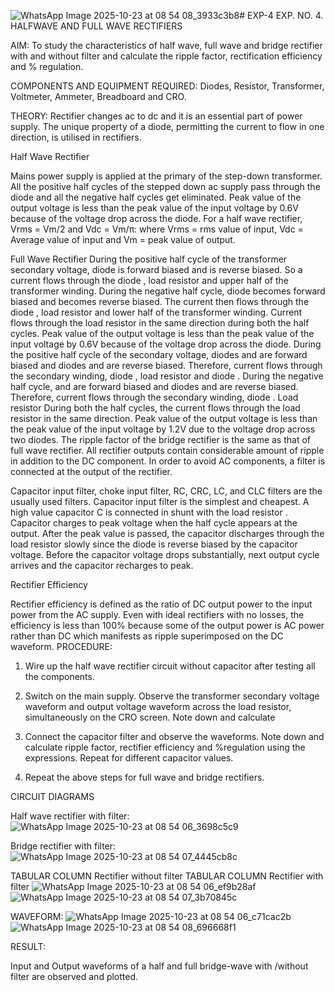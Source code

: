 ![WhatsApp Image 2025-10-23 at 08 54 08_3933c3b8](https://github.com/user-attachments/assets/fd2054a2-ac59-420e-8fb4-21958687c84c)# EXP-4
EXP. NO. 4. 		HALFWAVE  AND FULL WAVE  RECTIFIERS

AIM: To study the characteristics of half wave, full wave and bridge rectifier with and without filter and calculate the ripple factor, rectification efficiency and % regulation.

COMPONENTS  AND  EQUIPMENT  REQUIRED:  Diodes,  Resistor,  Transformer,  Voltmeter, Ammeter, Breadboard and CRO.

THEORY: Rectifier changes ac to dc and it is an essential part of power supply. The unique property of a diode, permitting the current to flow in one direction, is utilised in rectifiers.

Half Wave Rectifier


Mains power supply is applied at the primary of the step-down transformer. All the positive half cycles of the stepped down ac supply pass through the diode and all the negative half cycles get eliminated. Peak value of the output voltage is less than the peak value of the input voltage by 0.6V because of the voltage drop across the diode.
For a half wave rectifier, Vrms = Vm/2 and Vdc = Vm/π: where Vrms = rms value of input, Vdc = Average value of input and Vm = peak value of output.


Full Wave Rectifier
During the positive half cycle of the transformer secondary voltage, diode     is forward biased and      is reverse biased. So a current flows through the diode     , load resistor      and upper half of the transformer  winding.  During  the  negative  half  cycle,  diode       becomes  forward  biased  and becomes reverse biased. The current then flows through the diode     , load resistor      and lower half of the transformer winding. Current flows through the load resistor in the same direction during both the half cycles. Peak value of the output voltage is less than the peak value of the input voltage by 0.6V
because of the voltage drop across the diode.
During the positive half cycle of the secondary voltage, diodes      and      are forward biased and diodes and      are reverse biased. Therefore, current flows through the secondary winding, diode     , load resistor
and diode     . During the negative half cycle,      and      are forward biased and diodes      and      are reverse biased. Therefore, current flows through the secondary winding, diode     . Load resistor       During both the half cycles, the current flows through the load resistor in the same direction. Peak value of the output voltage is less than the peak value of the input voltage by 1.2V due to the voltage drop across two diodes. The ripple factor of the bridge rectifier is the same as that of full wave rectifier.
All rectifier outputs contain considerable amount of ripple in addition to the DC component. In order to avoid AC components, a filter is connected at the output of the rectifier.

Capacitor input filter, choke input filter, RC, CRC, LC, and CLC filters are the usually used filters. Capacitor input filter is the simplest and cheapest. A high value capacitor C is connected in shunt with the load resistor     . Capacitor charges to peak voltage      when the half cycle appears at the output. After the peak value is passed, the capacitor discharges through the load resistor slowly since the diode is reverse biased by the capacitor voltage. Before the capacitor voltage drops substantially, next output cycle arrives and the capacitor recharges to peak.

Rectifier Efficiency

Rectifier efficiency is defined as the ratio of DC output power to the input power from the AC supply. Even with ideal rectifiers with no losses, the efficiency is less than 100% because some of the output power is AC power rather than DC which manifests as ripple superimposed on the DC waveform.
PROCEDURE:

1.   Wire up the half wave rectifier circuit without capacitor after testing all the components.

2.   Switch on the main supply. Observe the transformer secondary voltage waveform and output voltage waveform across the load resistor, simultaneously on the CRO screen. Note down       and calculate
3.   Connect the capacitor filter and observe the waveforms. Note down and calculate ripple factor, rectifier efficiency and %regulation using the expressions. Repeat for different capacitor values.
4.   Repeat the above steps for full wave and bridge rectifiers.

CIRCUIT DIAGRAMS

Half wave rectifier with filter:
![WhatsApp Image 2025-10-23 at 08 54 06_3698c5c9](https://github.com/user-attachments/assets/d5f8805c-38cf-4c65-b667-771354375deb)

Bridge rectifier with filter:
![WhatsApp Image 2025-10-23 at 08 54 07_4445cb8c](https://github.com/user-attachments/assets/9843fb3e-07b6-4f20-99f4-2b46ee9394e5)

TABULAR COLUMN
Rectifier without filter
TABULAR COLUMN
Rectifier with filter
![WhatsApp Image 2025-10-23 at 08 54 06_ef9b28af](https://github.com/user-attachments/assets/628bc037-da21-4e36-8276-981b19dca3ae)
![WhatsApp Image 2025-10-23 at 08 54 07_3b70845c](https://github.com/user-attachments/assets/10e6e61c-c7c2-4e8c-885d-700fccda1200)


WAVEFORM:
![WhatsApp Image 2025-10-23 at 08 54 06_c71cac2b](https://github.com/user-attachments/assets/b7e639f9-0d05-401b-97a2-7c9814abdb48)
![WhatsApp Image 2025-10-23 at 08 54 08_696668f1](https://github.com/user-attachments/assets/d6c6d4fe-c2fb-4b6b-9bdd-3512dfb2ec21)



RESULT:

Input and Output waveforms of a half and full bridge-wave with /without filter are observed and plotted.
